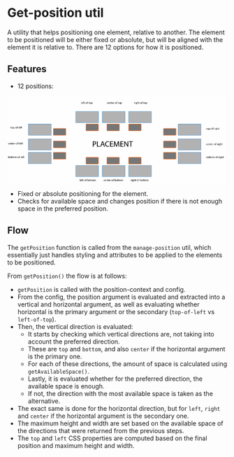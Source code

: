 # Get-position util
A utility that helps positioning one element, relative to another. The element to be positioned will be either fixed or absolute, but will be aligned with the element it is relative to. There are 12 options for how it is positioned.

## Features
- 12 positions:

<img src="./positions.png" alt="Positions image" style="width: 500px"/>

- Fixed or absolute positioning for the element.
- Checks for available space and changes position if there is not enough space in the preferred position.

## Flow
The `getPosition` function is called from the `manage-position` util, which essentially just handles styling and attributes to be applied to the elements to be positioned.

From `getPosition()` the flow is at follows:
- `getPosition` is called with the position-context and config.
- From the config, the position argument is evaluated and extracted into a vertical and horizontal argument, as well as evaluating whether horizontal is the primary argument or the secondary (`top-of-left` vs `left-of-top`).
- Then, the vertical direction is evaluated:
  - It starts by checking which vertical directions are, not taking into account the preferred direction.
  - These are `top` and `bottom`, and also `center` if the horizontal argument is the primary one.
  - For each of these directions, the amount of space is calculated using `getAvailableSpace()`.
  - Lastly, it is evaluated whether for the preferred direction, the available space is enough.
  - If not, the direction with the most available space is taken as the alternative.
- The exact same is done for the horizontal direction, but for `left`, `right` and `center` if the horizontal argument is the secondary one.
- The maximum height and width are set based on the available space of the directions that were returned from the previous steps.
- The `top` and `left` CSS properties are computed based on the final position and maximum height and width.
